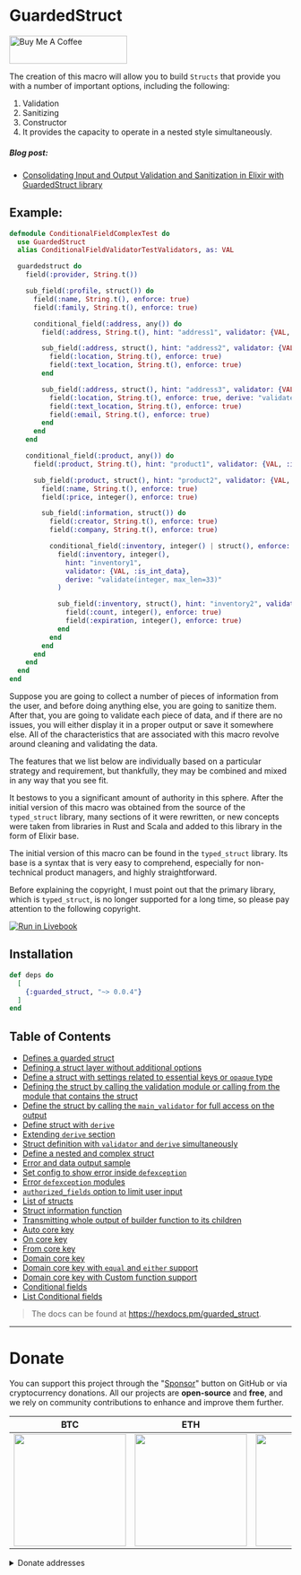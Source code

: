 # GuardedStruct

<a href="https://www.buymeacoffee.com/mishkagroup" target="_blank">
  <img src="https://img.buymeacoffee.com/button-api/?text=Buy us coffee&emoji=☕&slug=mishkagroup&button_colour=FFDD00&font_colour=000000&font_family=Cookie&outline_colour=000000&coffee_colour=ffffff" alt="Buy Me A Coffee" height="50" width="210">
</a>

The creation of this macro will allow you to build `Structs` that provide you with a number of important options, including the following:

1. Validation
2. Sanitizing
3. Constructor
4. It provides the capacity to operate in a nested style simultaneously.

##### Blog post:

- [Consolidating Input and Output Validation and Sanitization in Elixir with GuardedStruct library](https://mishka.tools/blog/guardedstruct-advanced-elixir-struct-data-validation-and-sanitization)

## Example:

```elixir
defmodule ConditionalFieldComplexTest do
  use GuardedStruct
  alias ConditionalFieldValidatorTestValidators, as: VAL

  guardedstruct do
    field(:provider, String.t())

    sub_field(:profile, struct()) do
      field(:name, String.t(), enforce: true)
      field(:family, String.t(), enforce: true)

      conditional_field(:address, any()) do
        field(:address, String.t(), hint: "address1", validator: {VAL, :is_string_data})

        sub_field(:address, struct(), hint: "address2", validator: {VAL, :is_map_data}) do
          field(:location, String.t(), enforce: true)
          field(:text_location, String.t(), enforce: true)
        end

        sub_field(:address, struct(), hint: "address3", validator: {VAL, :is_map_data}) do
          field(:location, String.t(), enforce: true, derive: "validate(string, location)")
          field(:text_location, String.t(), enforce: true)
          field(:email, String.t(), enforce: true)
        end
      end
    end

    conditional_field(:product, any()) do
      field(:product, String.t(), hint: "product1", validator: {VAL, :is_string_data})

      sub_field(:product, struct(), hint: "product2", validator: {VAL, :is_map_data}) do
        field(:name, String.t(), enforce: true)
        field(:price, integer(), enforce: true)

        sub_field(:information, struct()) do
          field(:creator, String.t(), enforce: true)
          field(:company, String.t(), enforce: true)

          conditional_field(:inventory, integer() | struct(), enforce: true) do
            field(:inventory, integer(),
              hint: "inventory1",
              validator: {VAL, :is_int_data},
              derive: "validate(integer, max_len=33)"
            )

            sub_field(:inventory, struct(), hint: "inventory2", validator: {VAL, :is_map_data}) do
              field(:count, integer(), enforce: true)
              field(:expiration, integer(), enforce: true)
            end
          end
        end
      end
    end
  end
end
```


Suppose you are going to collect a number of pieces of information from the user, and before doing anything else, you are going to sanitize them.
After that, you are going to validate each piece of data, and if there are no issues, you will either display it in a proper output or save it somewhere else.
All of the characteristics that are associated with this macro revolve around cleaning and validating the data.

The features that we list below are individually based on a particular strategy and requirement, but thankfully, they may be combined and mixed in any way that you see fit.

It bestows to you a significant amount of authority in this sphere.
After the initial version of this macro was obtained from the source of the `typed_struct` library, many sections of it were rewritten, or new concepts were taken from libraries in Rust and Scala and added to this library in the form of Elixir base.

The initial version of this macro can be found in the `typed_struct` library. Its base is a syntax that is very easy to comprehend, especially for non-technical product managers, and highly straightforward.

Before explaining the copyright, I must point out that the primary library, which is `typed_struct`, is no longer supported for a long time, so please pay attention to the following copyright.

[![Run in Livebook](https://livebook.dev/badge/v1/pink.svg)](https://livebook.dev/run?url=https%3A%2F%2Fgithub.com%2Fmishka-group%2Fguarded_struct%2Fblob%2Fmaster%2Fguidance%2Fguarded-struct.livemd)

## Installation

```elixir
def deps do
  [
    {:guarded_struct, "~> 0.0.4"}
  ]
end
```

## Table of Contents

* [Defines a guarded struct](https://github.com/mishka-group/guarded_struct/blob/master/guidance/guarded-struct.livemd#defines-a-guarded-struct)
* [Defining a struct layer without additional options](https://github.com/mishka-group/guarded_struct/blob/master/guidance/guarded-struct.livemd#defining-a-struct-layer-without-additional-options)
* [Define a struct with settings related to essential keys or `opaque` type](https://github.com/mishka-group/guarded_struct/blob/master/guidance/guarded-struct.livemd#define-a-struct-with-settings-related-to-essential-keys-or-opaque-type)
* [Defining the struct by calling the validation module or calling from the module that contains the struct](https://github.com/mishka-group/guarded_struct/blob/master/guidance/guarded-struct.livemd#defining-the-struct-by-calling-the-validation-module-or-calling-from-the-module-that-contains-the-struct)
* [Define the struct by calling the `main_validator` for full access on the output](https://github.com/mishka-group/guarded_struct/blob/master/guidance/guarded-struct.livemd#define-the-struct-by-calling-the-main_validator-for-full-access-on-the-output)
* [Define struct with `derive`](https://github.com/mishka-group/guarded_struct/blob/master/guidance/guarded-struct.livemd#define-struct-with-derive)
* [Extending `derive` section](https://github.com/mishka-group/guarded_struct/blob/master/guidance/guarded-struct.livemd#extending-derive-section)
* [Struct definition with `validator` and `derive` simultaneously](https://github.com/mishka-group/guarded_struct/blob/master/guidance/guarded-struct.livemd#struct-definition-with-validator-and-derive-simultaneously)
* [Define a nested and complex struct](https://github.com/mishka-group/guarded_struct/blob/master/guidance/guarded-struct.livemd#define-a-nested-and-complex-struct)
* [Error and data output sample](https://github.com/mishka-group/guarded_struct/blob/master/guidance/guarded-struct.livemd#error-and-data-output-sample)
* [Set config to show error inside `defexception`](https://github.com/mishka-group/guarded_struct/blob/master/guidance/guarded-struct.livemd#error-and-data-output-sample)
* [Error `defexception` modules](https://github.com/mishka-group/guarded_struct/blob/master/guidance/guarded-struct.livemd#error-defexception-modules)
* [`authorized_fields` option to limit user input](https://github.com/mishka-group/guarded_struct/blob/master/guidance/guarded-struct.livemd#authorized_fields-option-to-limit-user-input)
* [List of structs](https://github.com/mishka-group/guarded_struct/blob/master/guidance/guarded-struct.livemd#list-of-structs)
* [Struct information function](https://github.com/mishka-group/guarded_struct/blob/master/guidance/guarded-struct.livemd#struct-information-function)
* [Transmitting whole output of builder function to its children](https://github.com/mishka-group/guarded_struct/blob/master/guidance/guarded-struct.livemd#transmitting-whole-output-of-builder-function-to-its-children)
* [Auto core key](https://github.com/mishka-group/guarded_struct/blob/master/guidance/guarded-struct.livemd#auto-core-key)
* [On core key](https://github.com/mishka-group/guarded_struct/blob/master/guidance/guarded-struct.livemd#on-core-key)
* [From core key](https://github.com/mishka-group/guarded_struct/blob/master/guidance/guarded-struct.livemd#from-core-key)
* [Domain core key](https://github.com/mishka-group/guarded_struct/blob/master/guidance/guarded-struct.livemd#domain-core-key)
* [Domain core key with `equal` and `either` support](https://github.com/mishka-group/guarded_struct/blob/master/guidance/guarded-struct.livemd#domain-core-key-with-equal-and-either-support)
* [Domain core key with Custom function support](https://github.com/mishka-group/guarded_struct/blob/master/guidance/guarded-struct.livemd#domain-core-key-with-custom-function-support)
* [Conditional fields](https://github.com/mishka-group/guarded_struct/blob/master/guidance/guarded-struct.livemd#conditional-fields)
* [List Conditional fields](https://github.com/mishka-group/guarded_struct/blob/master/guidance/guarded-struct.livemd#list-conditional-fields)



> The docs can be found at https://hexdocs.pm/guarded_struct.


---

# Donate

You can support this project through the "[Sponsor](https://github.com/sponsors/mishka-group)" button on GitHub or via cryptocurrency donations. All our projects are **open-source** and **free**, and we rely on community contributions to enhance and improve them further.

| **BTC**                                                                                                                            | **ETH**                                                                                                                            | **DOGE**                                                                                                                           | **TRX**                                                                                                                            |
| ---------------------------------------------------------------------------------------------------------------------------------- | ---------------------------------------------------------------------------------------------------------------------------------- | ---------------------------------------------------------------------------------------------------------------------------------- | ---------------------------------------------------------------------------------------------------------------------------------- |
| <img src="https://mishka.tools/images/donate/BTC.png" width="200"> | <img src="https://mishka.tools/images/donate/ETH.png" width="200"> | <img src="https://mishka.tools/images/donate/DOGE.png" width="200"> | <img src="https://mishka.tools/images/donate/TRX.png" width="200"> |

<details>
  <summary>Donate addresses</summary>

**BTC**:‌

```
bc1q24pmrpn8v9dddgpg3vw9nld6hl9n5dkw5zkf2c
```

**ETH**:

```
0xD99feB9db83245dE8B9D23052aa8e62feedE764D
```

**DOGE**:

```
DGGT5PfoQsbz3H77sdJ1msfqzfV63Q3nyH
```

**TRX**:

```
TBamHas3wAxSEvtBcWKuT3zphckZo88puz
```

</details>
